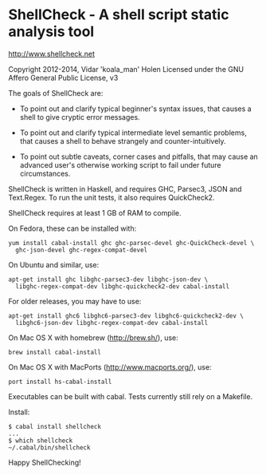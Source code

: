# ShellCheck - A shell script static analysis tool

http://www.shellcheck.net

Copyright 2012-2014, Vidar 'koala_man' Holen
Licensed under the GNU Affero General Public License, v3

The goals of ShellCheck are:

  - To point out and clarify typical beginner's syntax issues,
    that causes a shell to give cryptic error messages.

  - To point out and clarify typical intermediate level semantic problems,
    that causes a shell to behave strangely and counter-intuitively.

  - To point out subtle caveats, corner cases and pitfalls, that may cause an
    advanced user's otherwise working script to fail under future circumstances.

ShellCheck is written in Haskell, and requires GHC, Parsec3, JSON and
Text.Regex. To run the unit tests, it also requires QuickCheck2.

ShellCheck requires at least 1 GB of RAM to compile.

On Fedora, these can be installed with:

    yum install cabal-install ghc ghc-parsec-devel ghc-QuickCheck-devel \
      ghc-json-devel ghc-regex-compat-devel

On Ubuntu and similar, use:

    apt-get install ghc libghc-parsec3-dev libghc-json-dev \
      libghc-regex-compat-dev libghc-quickcheck2-dev cabal-install

For older releases, you may have to use:

    apt-get install ghc6 libghc6-parsec3-dev libghc6-quickcheck2-dev \
      libghc6-json-dev libghc-regex-compat-dev cabal-install

On Mac OS X with homebrew (http://brew.sh/), use:

    brew install cabal-install

On Mac OS X with MacPorts (http://www.macports.org/), use:

    port install hs-cabal-install

Executables can be built with cabal. Tests currently still rely on a Makefile.

Install:

    $ cabal install shellcheck
    ...
    $ which shellcheck
    ~/.cabal/bin/shellcheck

Happy ShellChecking!
